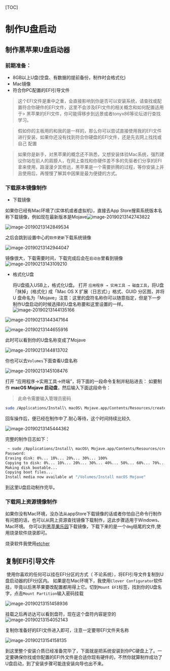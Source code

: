 [TOC]

# 制作U盘启动

## 制作黑苹果U盘启动器

### 前期准备：

- 8GB以上U盘(空盘、有数据的提前备份，制作时会格式化)
- Mac镜像
- 符合你PC配置的EFI引导文件

> 这个EFI文件是重中之重，会直接影响到你是否可以安装系统，请查找或配置符合你硬件的EFI文件，这里不会涉及EFI文件的相关概念和如何配置适用于> 黑苹果的EFI文件，你可能得移步到远景或者tonyx86等论坛进行查找学习。

> 假如你的主板用的和我的是一样的，那么你可以尝试直接使用我的EFI文件进行安装，如果你还没有找到符合你硬盘的EFI文件，还是先去网上找找或自己 配置

> 如果你是新手，对黑苹果的概念还不熟悉，又想安装体验Mac系统，强烈建议你站在前人的肩膀人，在网上查找和你硬件差不多的先驱者们分享的EFI拿来使用，路漫漫夕其修远，黑苹果是一个需要折腾的过程，等你安装上并且使用后，再慢慢了解其中因果是最为便捷的方式。

### 下载原本镜像制作

- 下载镜像

如果你已经有Mac环境了(实体机或者虚拟机)，直接去App Store搜索系统版本名称下载镜像，例如现在最新版本是Mojave![image-20190213142743822](https://ws2.sinaimg.cn/large/006tNc79gy1g04s4fmtn2j313u0qgwwz.jpg)

![image-20190213142849534](https://ws4.sinaimg.cn/large/006tNc79gy1g04s5zq4i5j31ha0d4q6x.jpg)

之后会跳到设置中心的`软件更新`下载系统镜像

![image-20190213142944047](https://ws3.sinaimg.cn/large/006tNc79gy1g04s6eppj9j31180esn20.jpg)

镜像很大，下载需要时间，下载完成后会在`启动台`里看到镜像![image-20190213143109210](https://ws4.sinaimg.cn/large/006tNc79gy1g04s7w0onfj30dc05qmym.jpg)

- 格式化U盘

   将U盘插入USB上，格式化U盘。
   打开 `应用程序 → 实用工具 → 磁盘工具`，将U盘「抹掉」(格式化) 成「Mac OS X 扩展（日志式）」格式、GUID 分区图，并将 U 盘命名为「Mojave」注意：这里的盘符名称你可以随意指定，但是下一步制作U盘启动的时候选择的U盘名称要和这里设置的一样。![image-20190213144135166](https://ws4.sinaimg.cn/large/006tNc79gy1g04skuu6pmj30au07qdja.jpg)

![image-20190213144347164](https://ws1.sinaimg.cn/large/006tNc79gy1g04slr6khdj31fe0i4nja.jpg)

![image-20190213144655916](https://ws1.sinaimg.cn/large/006tNc79gy1g04so910azj30qc078jxl.jpg)

此时可以看到你的U盘名称变成了Mojave

![image-20190213144813702](https://ws4.sinaimg.cn/large/006tNc79gy1g04splpfw2j31fa0g611k.jpg)

你也可以去`Volumes`下面查看U盘名称

![image-20190213145108476](https://ws2.sinaimg.cn/large/006tNc79gy1g04ssmrec4j30sq07gt9t.jpg)

打开 “应用程序→实用工具→终端”，将下面的一段命令复制并粘贴进去：
如要制作 **macOS Mojave 启动盘**，然后输入下面这段命令：

> 此命令需要输入管理员密码

```bash
sudo /Applications/Install\ macOS\ Mojave.app/Contents/Resources/createinstallmedia --volume /Volumes/Mojave /Applications/Install\ macOS\ Mojave.app --nointeraction
```

回车操作后，便已经在制作中了.耐心等待，这个时间持续比较久

![image-20190213145444362](https://ws4.sinaimg.cn/large/006tNc79gy1g04swdlxm2j31bm05sq40.jpg)

完整的制作日志如下：

```bash
 ~ sudo /Applications/Install\ macOS\ Mojave.app/Contents/Resources/createinstallmedia --volume /Volumes/Mojave /Applications/Install\ macOS\ Mojave.app --nointeraction
Password:
Erasing disk: 0%... 10%... 20%... 30%... 100%
Copying to disk: 0%... 10%... 20%... 30%... 40%... 50%... 60%... 70%... 80%... 90%... 100%
Making disk bootable...
Copying boot files...
Install media now available at "/Volumes/Install macOS Mojave"
```

到这里U盘启动制作完毕。

### 下载网上资源镜像制作

如果你没有Mac环境，没办法从appStore下载镜像的话或者你怕自己命令行制作有问题的话，也可以从网上资源查找镜像下载制作，这此步骤适用于Windows、Mac环境。
你可以到[黑苹果乐园](https://imac.hk/category/macos/)下载镜像，下载下来的是一个`dmg`结尾的文件,使用烧录软件烧录即可。

烧录软件我使用[etcher](https://www.balena.io/etcher/) 


## 复制EFI引导文件

​        使用你喜欢的任何可以挂在EFI分区的方式（ 不论系统），将EFI引导文件复制到U盘启动器的EFI分区内。
如果是在Mac环境下，我使用`Clover Configurator`软件挂，毕竟以后黑苹果要改配置都用得上它。切到`Mount EFI`标签，找到你的U盘名字，点击`Mount Partition`输入密码挂载

![image-20190213151458936](https://ws2.sinaimg.cn/large/006tNc79gy1g04thg6n71j31hw0u0too.jpg)

挂载之后再访达可以看到盘符，现在这个盘符内容是空的![image-20190213154052143](https://ws1.sinaimg.cn/large/006tNc79gy1g04u8di62gj316u0o4thy.jpg)

复制你准备好的EFI文件进入即可，注意一定要带EFI文件夹名称

![image-20190213154158135](https://ws3.sinaimg.cn/large/006tNc79gy1g04u9iiofxj316s0o8thz.jpg)


到这里整个安装介质已经准备完毕了，下面就是把系统安装到你PC硬盘上了。一定要确保你找或你配置的EFI外文件是合适你现有硬件的，不然你就算制作成功了U盘启动，到了安装步骤可能连安装向导也出不来。

